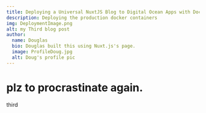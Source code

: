 ```yaml
---
title: Deploying a Universal NuxtJS Blog to Digital Ocean Apps with Docker, Nuxt Generate, and Nginx
description: Deploying the production docker containers
img: DeploymentImage.png
alt: my Third blog post
author:
  name: Douglas
  bio: Douglas built this using Nuxt.js's page.
  image: ProfileDoug.jpg
  alt: Doug's profile pic
---
```


# plz to procrastinate again.

third
